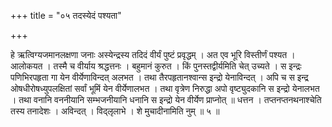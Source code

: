 +++
title = "०५ तदस्येदं पश्यता"

+++

हे ऋत्विग्यजमानलक्षणा जनाः अस्येन्द्रस्य तदिदं वीर्यं पुष्टं प्रवृद्धम् । अत एव भूरि विस्तीर्णं पश्यत । आलोकयत । तस्मै च वीर्याय श्रद्धत्तनः । बहुमानं कुरुत । किं पुनस्तद्वीर्यमिति चेत् उच्यते । स इन्द्रः पणिभिरपहृता गा येन वीर्येणाविन्दत् अलभत । तथा तैरपहृतानश्वान्स इन्द्रो येनाविन्दत् । अपि च स इन्द्र ओषधीरोषध्युपलक्षितां सर्वां भूमिं येन वीर्येणालभत । तथा वृत्रेण निरुद्धा अपो वृष्ट्युदकानि स इन्द्रो येनालभत । तथा वनानि वननीयानि सम्भजनीयानि धनानि स इन्द्रो येन वीर्येण प्राप्नोत् ॥ धत्तन । तप्तनप्तनथनाश्चेति तस्य तनादेशः । अविन्दत् । विद्लृलाभे । शे मुचादीनामिति नुम् ॥ ५ ॥